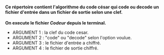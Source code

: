 #### Ce répertoire contient l'algorithme du code césar qui code ou decode un fichier d'entrée dans un fichier de sortie selon une clef.
**On execute le fichier *Codeur* depuis le terminal.**
* ARGUMENT 1 : la clef du code cesar.
* ARGUMENT 2 : "code" ou "decode" selon l'option voulue.
* ARGUMENT 3 : le fichier d'entrée a chiffré.
* ARGUMENT 4 : le fichier de sortie chiffré.
